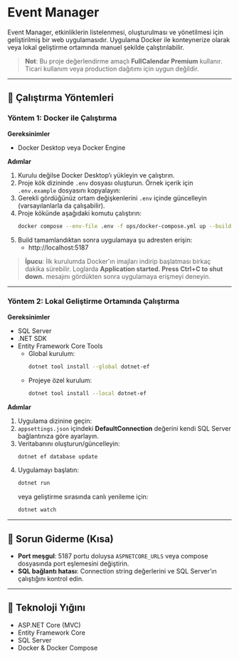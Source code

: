 # Event Manager

Event Manager, etkinliklerin listelenmesi, oluşturulması ve yönetilmesi için geliştirilmiş bir web uygulamasıdır. Uygulama Docker ile konteynerize olarak veya lokal geliştirme ortamında manuel şekilde çalıştırılabilir.

> **Not**: Bu proje değerlendirme amaçlı **FullCalendar Premium** kullanır. Ticari kullanım veya production dağıtımı için uygun değildir.

---

## 🚀 Çalıştırma Yöntemleri

### Yöntem 1: Docker ile Çalıştırma

**Gereksinimler**
- Docker Desktop veya Docker Engine

**Adımlar**
1. Kurulu değilse Docker Desktop’ı yükleyin ve çalıştırın.
2. Proje kök dizininde `.env` dosyası oluşturun. Örnek içerik için `.env.example` dosyasını kopyalayın:
3. Gerekli gördüğünüz ortam değişkenlerini `.env` içinde güncelleyin (varsayılanlarla da çalışabilir).
4. Proje kökünde aşağıdaki komutu çalıştırın:
   ```bash
   docker compose --env-file .env -f ops/docker-compose.yml up --build
   ```
5. Build tamamlandıktan sonra uygulamaya şu adresten erişin:
   - http://localhost:5187

> **İpucu**: İlk kurulumda Docker'ın imajları indirip başlatması birkaç dakika sürebilir. Loglarda **Application started. Press Ctrl+C to shut down.** mesajını gördükten sonra uygulamaya erişmeyi deneyin.

---

### Yöntem 2: Lokal Geliştirme Ortamında Çalıştırma

**Gereksinimler**
- SQL Server
- .NET SDK
- Entity Framework Core Tools  
  - Global kurulum:
    ```bash
    dotnet tool install --global dotnet-ef
    ```
  - Projeye özel kurulum:
    ```bash
    dotnet tool install --local dotnet-ef
    ```

**Adımlar**
1. Uygulama dizinine geçin:
2. `appsettings.json` içindeki **DefaultConnection** değerini kendi SQL Server bağlantınıza göre ayarlayın.
3. Veritabanını oluşturun/güncelleyin:
   ```bash
   dotnet ef database update
   ```
4. Uygulamayı başlatın:
   ```bash
   dotnet run
   ```
   veya geliştirme sırasında canlı yenileme için:
   ```bash
   dotnet watch
   ```

---

## 🔧 Sorun Giderme (Kısa)

- **Port meşgul**: 5187 portu doluysa `ASPNETCORE_URLS` veya compose dosyasında port eşlemesini değiştirin.
- **SQL bağlantı hatası**: Connection string değerlerini ve SQL Server’ın çalıştığını kontrol edin.

---

## 🧱 Teknoloji Yığını

- ASP.NET Core (MVC)
- Entity Framework Core
- SQL Server
- Docker & Docker Compose